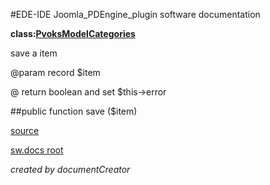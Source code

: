 #EDE-IDE Joomla_PDEngine_plugin
software documentation

**class:[PvoksModelCategories](../PvoksModelCategories.md)**



save a item

@param record $item

@ return boolean and set $this->error

##public function save ($item) 


[source](../../../admin/models/categories.php)

[sw.docs root](../)

*created by documentCreator*

